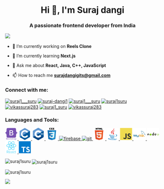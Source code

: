 <h1 align="center">Hi 👋, I'm Suraj dangi</h1>
<h3 align="center">A passionate frontend developer from India</h3>

<p align="left"> <img src="https://camo.githubusercontent.com/c1dcb74cc1c1835b1d716f5051499a2814c683c806b15f04b0eba492863703e9/68747470733a2f2f63646e2e6472696262626c652e636f6d2f75736572732f3733303730332f73637265656e73686f74732f363538313234332f6176656e746f2e676966" /> </p>

<p align="left"> <a href="https://drive.google.com/file/d/1mKM2cIpLnQ0wBcalR-vnzp6Dn-lx2BBJ/view?usp=sharing" alt="suraj1___suru" /></a> </p>

- 🔭 I’m currently working on **Reels Clone**

- 🌱 I’m currently learning **Next.js**

- 💬 Ask me about **React, Java, C++, JavaScript**

- 📫 How to reach me **surajdangigits@gmail.com**

<h3 align="left">Connect with me:</h3>
<p align="left">
<a href="https://twitter.com/suraj1___suru" target="blank"><img align="center" src="https://raw.githubusercontent.com/rahuldkjain/github-profile-readme-generator/master/src/images/icons/Social/twitter.svg" alt="suraj1___suru" height="30" width="40" /></a>
<a href="https://linkedin.com/in/suraj-dangi1" target="blank"><img align="center" src="https://raw.githubusercontent.com/rahuldkjain/github-profile-readme-generator/master/src/images/icons/Social/linked-in-alt.svg" alt="suraj-dangi1" height="30" width="40" /></a>
<a href="https://instagram.com/suraj1___suru" target="blank"><img align="center" src="https://raw.githubusercontent.com/rahuldkjain/github-profile-readme-generator/master/src/images/icons/Social/instagram.svg" alt="suraj1___suru" height="30" width="40" /></a>
<a href="https://www.codechef.com/users/suraj1suru" target="blank"><img align="center" src="https://cdn.jsdelivr.net/npm/simple-icons@3.1.0/icons/codechef.svg" alt="suraj1suru" height="30" width="40" /></a>
<a href="https://www.hackerrank.com/vikassuraj283" target="blank"><img align="center" src="https://raw.githubusercontent.com/rahuldkjain/github-profile-readme-generator/master/src/images/icons/Social/hackerrank.svg" alt="vikassuraj283" height="30" width="40" /></a>
<a href="https://www.leetcode.com/suraj1_suru" target="blank"><img align="center" src="https://raw.githubusercontent.com/rahuldkjain/github-profile-readme-generator/master/src/images/icons/Social/leet-code.svg" alt="suraj1_suru" height="30" width="40" /></a>
<a href="https://auth.geeksforgeeks.org/user/vikassuraj283" target="blank"><img align="center" src="https://raw.githubusercontent.com/rahuldkjain/github-profile-readme-generator/master/src/images/icons/Social/geeks-for-geeks.svg" alt="vikassuraj283" height="30" width="40" /></a>
</p>

<h3 align="left">Languages and Tools:</h3>
<p align="left"> <a href="https://getbootstrap.com" target="_blank" rel="noreferrer"> <img src="https://raw.githubusercontent.com/devicons/devicon/master/icons/bootstrap/bootstrap-plain-wordmark.svg" alt="bootstrap" width="40" height="40"/> </a> <a href="https://www.cprogramming.com/" target="_blank" rel="noreferrer"> <img src="https://raw.githubusercontent.com/devicons/devicon/master/icons/c/c-original.svg" alt="c" width="40" height="40"/> </a> <a href="https://www.w3schools.com/cpp/" target="_blank" rel="noreferrer"> <img src="https://raw.githubusercontent.com/devicons/devicon/master/icons/cplusplus/cplusplus-original.svg" alt="cplusplus" width="40" height="40"/> </a> <a href="https://www.w3schools.com/css/" target="_blank" rel="noreferrer"> <img src="https://raw.githubusercontent.com/devicons/devicon/master/icons/css3/css3-original-wordmark.svg" alt="css3" width="40" height="40"/> </a> <a href="https://firebase.google.com/" target="_blank" rel="noreferrer"> <img src="https://www.vectorlogo.zone/logos/firebase/firebase-icon.svg" alt="firebase" width="40" height="40"/> </a> <a href="https://git-scm.com/" target="_blank" rel="noreferrer"> <img src="https://www.vectorlogo.zone/logos/git-scm/git-scm-icon.svg" alt="git" width="40" height="40"/> </a> <a href="https://www.w3.org/html/" target="_blank" rel="noreferrer"> <img src="https://raw.githubusercontent.com/devicons/devicon/master/icons/html5/html5-original-wordmark.svg" alt="html5" width="40" height="40"/> </a> <a href="https://www.java.com" target="_blank" rel="noreferrer"> <img src="https://raw.githubusercontent.com/devicons/devicon/master/icons/java/java-original.svg" alt="java" width="40" height="40"/> </a> <a href="https://developer.mozilla.org/en-US/docs/Web/JavaScript" target="_blank" rel="noreferrer"> <img src="https://raw.githubusercontent.com/devicons/devicon/master/icons/javascript/javascript-original.svg" alt="javascript" width="40" height="40"/> </a> <a href="https://www.mysql.com/" target="_blank" rel="noreferrer"> <img src="https://raw.githubusercontent.com/devicons/devicon/master/icons/mysql/mysql-original-wordmark.svg" alt="mysql" width="40" height="40"/> </a> <a href="https://nodejs.org" target="_blank" rel="noreferrer"> <img src="https://raw.githubusercontent.com/devicons/devicon/master/icons/nodejs/nodejs-original-wordmark.svg" alt="nodejs" width="40" height="40"/> </a> <a href="https://reactjs.org/" target="_blank" rel="noreferrer"> <img src="https://raw.githubusercontent.com/devicons/devicon/master/icons/react/react-original-wordmark.svg" alt="react" width="40" height="40"/> </a> <a href="https://www.typescriptlang.org/" target="_blank" rel="noreferrer"> <img src="https://raw.githubusercontent.com/devicons/devicon/master/icons/typescript/typescript-original.svg" alt="typescript" width="40" height="40"/> </a> </p>

<p><img align="left" src="https://github-readme-stats.vercel.app/api/top-langs?username=suraj1suru&show_icons=true&locale=en&layout=compact" alt="suraj1suru" /></p>

<p>&nbsp;<img align="center" src="https://github-readme-stats.vercel.app/api?username=suraj1suru&show_icons=true&locale=en" alt="suraj1suru" /></p>

<p><img align="center" src="https://github-readme-streak-stats.herokuapp.com/?user=suraj1suru&" alt="suraj1suru" /></p>
<img src="https://raw.githubusercontent.com/bornmay/bornmay/Update/svg/Bottom.svg" /> </p>
